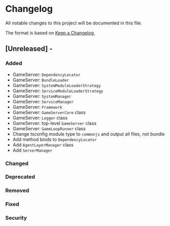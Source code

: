 # Changelog
All notable changes to this project will be documented in this file.

The format is based on [Keep a Changelog](https://keepachangelog.com/en/1.0.0/),

## [Unreleased] - <date>
### Added
- GameServer: `DependencyLocator`
- GameServer: `BundleLoader`
- GameServer: `SystemModuleLoaderStrategy`
- GameServer: `ServiceModuleLoaderStrategy`
- GameServer: `SystemManager`
- GameServer: `ServiceManager`
- GameServer: `Framework`
- GameServer: `GameServerCore` class
- GameServer: `Logger` class
- GameServer: top-level `GameServer` class
- GameServer: `GameLoopRunner` class
- Change tsconfig module type to `commonjs` and output all files, not bundle
- Add method binds to `DependencyLocator`
- Add `AgentLayerManager` class
- Add `ServerManager`

### Changed
### Deprecated
### Removed
### Fixed
### Security
